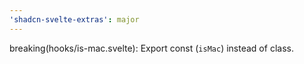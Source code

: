 ```yaml
---
'shadcn-svelte-extras': major
---
```


breaking(hooks/is-mac.svelte): Export const (`isMac`) instead of class.
